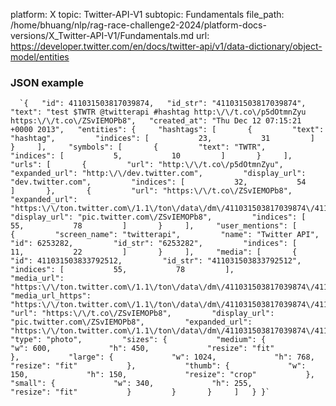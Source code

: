 platform: X
topic: Twitter-API-V1
subtopic: Fundamentals
file_path: /home/bhuang/nlp/rag-race-challenge2-2024/platform-docs-versions/X_Twitter-API-V1/Fundamentals.md
url: https://developer.twitter.com/en/docs/twitter-api/v1/data-dictionary/object-model/entities


### JSON example

      `{   "id": 411031503817039874,   "id_str": "411031503817039874",   "text": "test $TWTR @twitterapi #hashtag http:\/\/t.co\/p5dOtmnZyu https:\/\/t.co\/ZSvIEMOPb8",   "created_at": "Thu Dec 12 07:15:21 +0000 2013",   "entities": {     "hashtags": [       {         "text": "hashtag",         "indices": [           23,           31         ]       }     ],     "symbols": [       {         "text": "TWTR",         "indices": [           5,           10         ]       }     ],     "urls": [       {         "url": "http:\/\/t.co\/p5dOtmnZyu",         "expanded_url": "http:\/\/dev.twitter.com",         "display_url": "dev.twitter.com",         "indices": [           32,           54         ]       },       {         "url": "https:\/\/t.co\/ZSvIEMOPb8",         "expanded_url": "https:\/\/ton.twitter.com\/1.1\/ton\/data\/dm\/411031503817039874\/411031503833792512\/cOkcq9FS.jpg",         "display_url": "pic.twitter.com\/ZSvIEMOPb8",         "indices": [           55,           78         ]       }     ],     "user_mentions": [       {         "screen_name": "twitterapi",         "name": "Twitter API",         "id": 6253282,         "id_str": "6253282",         "indices": [           11,           22         ]       }     ],     "media": [       {         "id": 411031503833792512,         "id_str": "411031503833792512",         "indices": [           55,           78         ],         "media_url": "https:\/\/ton.twitter.com\/1.1\/ton\/data\/dm\/411031503817039874\/411031503833792512\/cOkcq9FS.jpg",         "media_url_https": "https:\/\/ton.twitter.com\/1.1\/ton\/data\/dm\/411031503817039874\/411031503833792512\/cOkcq9FS.jpg",         "url": "https:\/\/t.co\/ZSvIEMOPb8",         "display_url": "pic.twitter.com\/ZSvIEMOPb8",         "expanded_url": "https:\/\/ton.twitter.com\/1.1\/ton\/data\/dm\/411031503817039874\/411031503833792512\/cOkcq9FS.jpg",         "type": "photo",         "sizes": {           "medium": {             "w": 600,             "h": 450,             "resize": "fit"           },           "large": {             "w": 1024,             "h": 768,             "resize": "fit"           },           "thumb": {             "w": 150,             "h": 150,             "resize": "crop"           },           "small": {             "w": 340,             "h": 255,             "resize": "fit"           }         }       }     ]   } }`